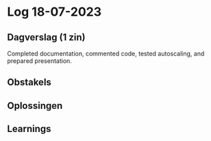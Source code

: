 # Log 18-07-2023

## Dagverslag (1 zin)
Completed documentation, commented code, tested autoscaling, and prepared presentation.

## Obstakels


## Oplossingen


## Learnings
